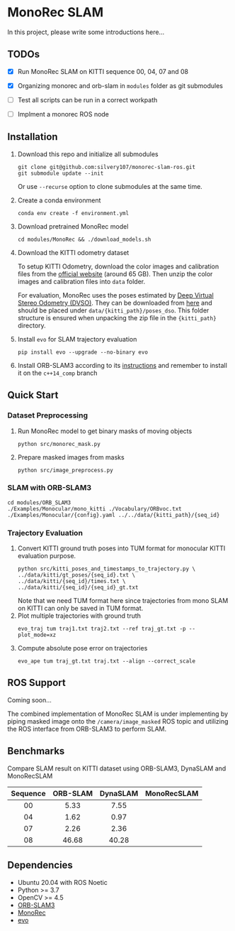 # MonoRec SLAM
In this project, please write some introductions here...


## TODOs
- [x] Run MonoRec SLAM on KITTI sequence 00, 04, 07 and 08
- [x] Organizing monorec and orb-slam in `modules` folder as git submodules
- [ ] Test all scripts can be run in a correct workpath
- [ ] Implment a monorec ROS node



## Installation

1. Download this repo and initialize all submodules

    ```
    git clone git@github.com:silvery107/monorec-slam-ros.git
    git submodule update --init
    ```
    Or use `--recurse` option to clone submodules at the same time.

2. Create a conda environment
   
    `conda env create -f environment.yml`

3. Download pretrained MonoRec model
   
    ```cd modules/MonoRec && ./download_models.sh```

4. Download the KITTI odometry dataset

    To setup KITTI Odometry, download the color images and calibration files from the 
    [official website](http://www.cvlibs.net/datasets/kitti/eval_odometry.php) (around 65 GB). Then unzip the color images and calibration files into `data` folder. 

    For evaluation, MonoRec uses the poses estimated by [Deep Virtual Stereo Odometry (DVSO)](https://vision.in.tum.de/research/vslam/dvso). They can be downloaded from [here](https://vision.in.tum.de/_media/research/monorec/poses_dvso.zip) and should be placed under ``data/{kitti_path}/poses_dso``. This folder structure is ensured when unpacking the zip file in the ``{kitti_path}`` directory.

5. Install `evo` for SLAM trajectory evaluation
   
   `pip install evo --upgrade --no-binary evo`

6. Install ORB-SLAM3 according to its [instructions](https://github.com/UZ-SLAMLab/ORB_SLAM3/tree/c++14_comp) and remember to install it on the `c++14_comp` branch

## Quick Start


### Dataset Preprocessing
1. Run MonoRec model to get binary masks of moving objects
   
   `python src/monorec_mask.py`

2. Prepare masked images from masks
   
   `python src/image_preprocess.py`



### SLAM with ORB-SLAM3
```
cd modules/ORB_SLAM3
./Examples/Monocular/mono_kitti ./Vocabulary/ORBvoc.txt ./Examples/Monocular/{config}.yaml ../../data/{kitti_path}/{seq_id}
```


### Trajectory Evaluation
1. Convert KITTI ground truth poses into TUM format for monocular KITTI evaluation purpose.
   ```
   python src/kitti_poses_and_timestamps_to_trajectory.py \
   ../data/kitti/gt_poses/{seq_id}.txt \
   ../data/kitti/{seq_id}/times.txt \
   ../data/kitti/{seq_id}/{seq_id}_gt.txt
   ```
    Note that we need TUM format here since trajectories from mono SLAM on KITTI can only be saved in TUM format.
2. Plot multiple trajectories with ground truth
    ```
    evo_traj tum traj1.txt traj2.txt --ref traj_gt.txt -p --plot_mode=xz
    ```
3. Compute absolute pose error on trajectories
   ```
   evo_ape tum traj_gt.txt traj.txt --align --correct_scale
   ```


## ROS Support
Coming soon...

The combined implementation of MonoRec SLAM is under implementing by piping masked image onto the `/camera/image_masked` ROS topic and utilizing the ROS interface from ORB-SLAM3 to perform SLAM.

## Benchmarks

Compare SLAM result on KITTI dataset using ORB-SLAM3, DynaSLAM and MonoRecSLAM

| Sequence | ORB-SLAM | DynaSLAM | MonoRecSLAM |
|:--------:|:--------:|:--------:|:-----------:|
|    00    |   5.33   |   7.55   |             |
|    04    |   1.62   |   0.97   |             |
|    07    |   2.26   |   2.36   |             |
|    08    |   46.68  |   40.28  |             |

## Dependencies
- Ubuntu 20.04 with ROS Noetic
- Python >= 3.7
- OpenCV >= 4.5
- [ORB-SLAM3](https://github.com/UZ-SLAMLab/ORB_SLAM3)
- [MonoRec](https://github.com/Brummi/MonoRec)
- [evo](https://github.com/MichaelGrupp/evo)